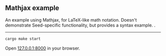 ## Mathjax example

An example using Mathjax, for LaTeX-like math notation. Doesn't demonstrate Seed-specific functionality,
but provides a syntax example.
.

---

```bash
cargo make start
```

Open [127.0.0.1:8000](http://127.0.0.1:8000) in your browser.
